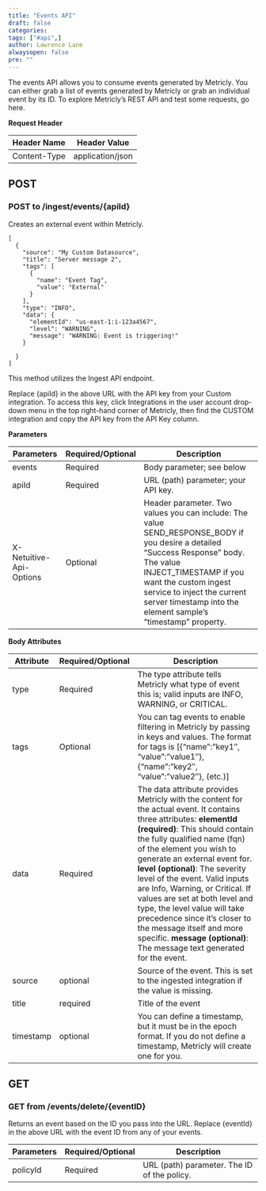 ```yaml
---
title: "Events API"
draft: false
categories:
tags: ["#api",]
author: Lawrence Lane
alwaysopen: false
pre: ""
---
```

The events API allows you to consume events generated by Metricly. You can either grab a list of events generated by Metricly or grab an individual event by its ID. To explore Metricly’s REST API and test some requests, go here.

**Request Header**

| Header Name | Header Value |
|--------------|------------------|
| Content-Type | application/json |

## POST
### POST to /ingest/events/{apiId}
Creates an external event within Metricly.

```
[
  {
    "source": "My Custom Datasource",
    "title": "Server message 2",
    "tags": [
      {
        "name": "Event Tag",
        "value": "External"
      }
    ],
    "type": "INFO",
    "data": {
      "elementId": "us-east-1:i-123a4567",
      "level": "WARNING",
      "message": "WARNING: Event is triggering!"
    }

  }
]
```
This method utilizes the Ingest API endpoint.

Replace {apiId} in the above URL with the API key from your Custom integration. To access this key, click Integrations in the user account drop-down menu in the top right-hand corner of Metricly, then find the CUSTOM integration and copy the API key from the API Key column.

**Parameters**

| Parameters | Required/Optional | Description |
|-------------------------|-------------------|--------------------------------------------------------------------------------------------------------------------------------------------------------------------------------------------------------------------------------------------------------------------------------------|
| events | Required | Body parameter; see below |
| apiId | Required | URL (path) parameter; your API key. |
| X-Netuitive-Api-Options | Optional | Header parameter. Two values you can include: The value SEND_RESPONSE_BODY if you desire a detailed “Success Response” body. The value INJECT_TIMESTAMP if you want the custom ingest service to inject the current server timestamp into the element sample’s “timestamp” property. |

**Body Attributes**

| Attribute | Required/Optional | Description |
|-----------|-------------------|---------------------------------------------------------------------------------------------------------------------------------------------------------------------------------------------------------------------------------------------------------------------------------------------------------------------------------------------------------------------------------------------------------------------------------------------------------------------------------------------------------------------------------------------------|
| type | Required | The type attribute tells Metricly what type of event this is; valid inputs are INFO, WARNING, or CRITICAL. |
| tags | Optional | You can tag events to enable filtering in Metricly by passing in keys and values. The format for tags is [{“name”:”key1″, “value”:”value1″}, {“name”:”key2″, “value”:”value2″}, (etc.)] |
| data | Required | The data attribute provides Metricly with the content for the actual event. It contains three attributes: **elementId (required)**: This should contain the fully qualified name (fqn) of the element you wish to generate an external event for. **level (optional)**: The severity level of the event. Valid inputs are Info, Warning, or Critical. If values are set at both level and type, the level value will take precedence since it’s closer to the message itself and more specific. **message (optional)**: The message text generated for the event. |
|source |optional | Source of the event. This is set to the ingested integration if the value is missing. |
| title| required | Title of the event |
|timestamp   | optional  | You can define a timestamp, but it must be in the epoch format. If you do not define a timestamp, Metricly will create one for you.  |

## GET
### GET from /events/delete/{eventID}
Returns an event based on the ID you pass into the URL.
Replace {eventId} in the above URL with the event ID from any of your events.

| Parameters | Required/Optional | Description |
|------------|-------------------|---------------------------------------------|
| policyId | Required | URL (path) parameter. The ID of the policy. |
